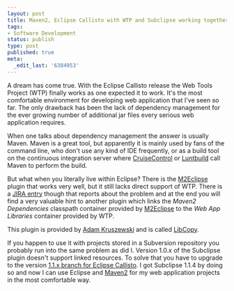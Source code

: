 ```yaml
---
layout: post
title: Maven2, Eclipse Callisto with WTP and Subclipse working together
tags:
- Software Development
status: publish
type: post
published: true
meta:
  _edit_last: '6384953'
---
```

<p>A dream has come true. With the Eclipse Callisto release the Web Tools Project (WTP) finally works as one expected it to work. It's the most comfortable environment for developing web application that I've seen so far. The only drawback has been the lack of dependency management for the ever growing number of additional jar files every serious web application requires.</p>

<p>When one talks about dependency management the answer is usually Maven. Maven is a great tool, but apparently it is mainly used by fans of the command line, who don't use any kind of IDE frequently, or as a build tool on the continuous integration server where <a href="http://cruisecontrol.sourceforge.net/">CruiseControl</a> or <a href="http://luntbuild.javaforge.com/">Luntbuild</a> call Maven to perform the build.</p>

<p>But what when you literally live within Eclipse? There is the <a href="http://m2eclipse.codehaus.org/">M2Eclipse</a> plugin that works very well, but it still lacks direct support of WTP. There is a <a href="http://jira.codehaus.org/browse/MNGECLIPSE-105">JIRA entry</a> though that reports about the problem and at the end you will find a very valuable hint to another plugin which links the <em>Maven2 Dependencies</em> classpath container provided by <a href="http://m2eclipse.codehaus.org/">M2Eclipse</a> to the <em>Web App Libraries</em> container provided by WTP.</p>

<p>This plugin is provided by <a href="http://blogs.unixage.com/blojsom/blog/adam.kruszewski/">Adam Kruszewski</a> and is called <a href="http://blogs.unixage.com/blojsom/blog/adam.kruszewski/eclipse/2006/05/02/Maven2-Eclipse-plugin-with-latest-WTP-from-callisto-update-site.html">LibCopy</a>.

<p>If you happen to use it with projects stored in a Subversion repository you probably run into the same problem as did I. Version 1.0.x of the Subclipse plugin doesn't support linked resources. To solve that you have to upgrade to the version <a href="http://subclipse.tigris.org/callisto.html">1.1.x branch for Eclipse Callisto</a>. I got Subclipse 1.1.4 by doing so and now I can use Eclipse and <a href="http://maven.apache.org">Maven2</a> for my web application projects in the most comfortable way.</p>

